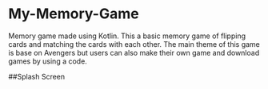 # My-Memory-Game
Memory game made using Kotlin.
This a basic memory game of flipping cards and matching the cards with each other.
The main theme of this game is base on Avengers but users can also  make their own game and download games by using a code.

##Splash Screen
<a href="https://imgflip.com/gif/4twpgl"></a>
